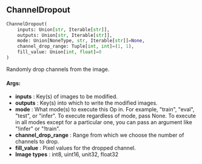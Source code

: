 ## ChannelDropout
```python
ChannelDropout(
	inputs: Union[str, Iterable[str]],
	outputs: Union[str, Iterable[str]],
	mode: Union[NoneType, str, Iterable[str]]=None,
	channel_drop_range: Tuple[int, int]=(1, 1),
	fill_value: Union[int, float]=0
)
```
Randomly drop channels from the image.


#### Args:

* **inputs** :  Key(s) of images to be modified.
* **outputs** :  Key(s) into which to write the modified images.
* **mode** :  What mode(s) to execute this Op in. For example, "train", "eval", "test", or "infer". To execute        regardless of mode, pass None. To execute in all modes except for a particular one, you can pass an argument        like "!infer" or "!train".
* **channel_drop_range** :  Range from which we choose the number of channels to drop.
* **fill_value** :  Pixel values for the dropped channel.
* **Image types** :     int8, uint16, unit32, float32